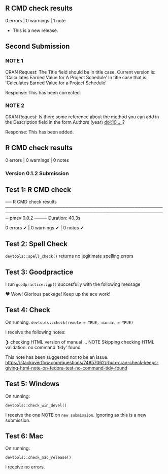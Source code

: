 ## R CMD check results

0 errors | 0 warnings | 1 note

* This is a new release.

## Second Submission

### NOTE 1
CRAN Request: The Title field should be in title case. Current version is:
     'Calculates Earned Value for A Project Schedule'
   In title case that is:
     'Calculates Earned Value for a Project Schedule'
     
Response: This has been corrected.

### NOTE 2

CRAN Request: Is there some reference about the method you can add in the Description
field in the form Authors (year) <doi:10.....>?

Response: This has been added.

## R CMD check results

0 errors | 0 warnings | 0 notes

### Version 0.1.2 Submission

## Test 1: R CMD check

── R CMD check results ───────────────────────────────────────────────────────────────────────────────────────────────────── pmev 0.0.2 ────
Duration: 40.3s

0 errors ✔ | 0 warnings ✔ | 0 notes ✔

## Test 2: Spell Check

`devtools::spell_check()` returns no legitimate spelling errors

## Test 3: Goodpractice

I run `goodpractice::gp()` succesfully with the following message

♥ Wow! Glorious package! Keep up the ace work!

## Test 4: Check

On running: `devtools::check(remote = TRUE, manual = TRUE)`

I receive the following notes:

❯ checking HTML version of manual ... NOTE Skipping checking HTML validation: no command 'tidy' found

This note has been suggested not to be an issue. <https://stackoverflow.com/questions/74857062/rhub-cran-check-keeps-giving-html-note-on-fedora-test-no-command-tidy-found>


## Test 5: Windows

On running:

`devtools::check_win_devel()`

I receive the one NOTE on `new submission`. Ignoring as this is a new submission.


## Test 6: Mac

On running:

`devtools::check_mac_release()`

I receive no errors.

